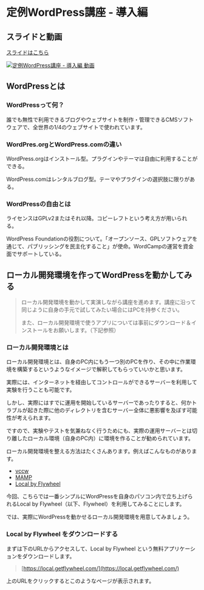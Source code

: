 # 定例WordPress講座 - 導入編

## スライドと動画
[スライドはこちら](https://speakerdeck.com/oleindesign/wordbenchqi-fu-ding-li-wordpressjiang-zuo-dao-ru-bian)

[![定例WordPress講座 - 導入編 動画](https://img.youtube.com/vi/NmEMwqQyMCE/0.jpg)](https://www.youtube.com/watch?v=NmEMwqQyMCE)

## WordPressとは

### WordPressって何？
誰でも無性で利用できるブログやウェブサイトを制作・管理できるCMSソフトウェアで、全世界の1/4のウェブサイトで使われています。

### WordPres.orgとWordPress.comの違い
WordPress.orgはインストール型。プラグインやテーマは自由に利用することができる。

WordPress.comはレンタルブログ型。テーマやプラグインの選択肢に限りがある。

### WordPressの自由とは
ライセンスはGPLv2またはそれ以降。コピーレフトという考え方が用いられる。

WordPress Foundationの役割について。「オープンソース、GPLソフトウェアを通じて、パブリッシングを民主化すること」が使命。WordCampの運営を資金面でサポートしている。

## ローカル開発環境を作ってWordPressを動かしてみる
>ローカル開発環境を動かして実演しながら講座を進めます。講座に沿って同じように自身の手元で試してみたい場合にはPCを持参ください。
>
>また、ローカル開発環境で使うアプリについては事前にダウンロード＆インストールをお願いします。（下記参照）

### ローカル開発環境とは
ローカル開発環境とは、自身のPC内にもう一つ別のPCを作り、その中に作業環境を構築するというようなイメージで解釈してもらっていいかと思います。

実際には、インターネットを経由してコントロールができるサーバーを利用して実験を行うことも可能です。

しかし、実際にはすでに運用を開始しているサーバーであったりすると、何かトラブルが起きた際に他のディレクトリを含むサーバー全体に悪影響を及ぼす可能性が考えられます。

ですので、実験やテストを気兼ねなく行うためにも、実際の運用サーバーとは切り離したローカル環境（自身のPC内）に環境を作ることが勧められています。

ローカル開発環境を整える方法はたくさんあります。例えばこんなものがあります。

* [vccw](http://vccw.cc/)
* [MAMP](https://www.mamp.info/en/)
* [Local by Flywheel](https://local.getflywheel.com/)

今回、こちらでは一番シンプルにWordPressを自身のパソコン内で立ち上げられるLocal by Flywheel（以下、Flywheel）を利用してみることにします。

では、実際にWordPressを動かせるローカル開発環境を用意してみましょう。

### Local by Flywheel をダウンロードする
まずは下のURLからアクセスして、Local by Flywheel という無料アプリケーションをダウンロードします。

> [https://local.getflywheel.com/](https://local.getflywheel.com/)

上のURLをクリックするとこのようなページが表示されます。
